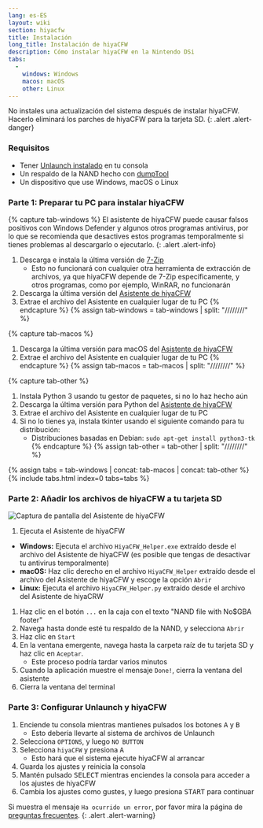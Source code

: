 ```yaml
---
lang: es-ES
layout: wiki
section: hiyacfw
title: Instalación
long_title: Instalación de hiyaCFW
description: Cómo instalar hiyaCFW en la Nintendo DSi
tabs:
  - 
    windows: Windows
    macos: macOS
    other: Linux
---
```


No instales una actualización del sistema después de instalar hiyaCFW. Hacerlo eliminará los parches de hiyaCFW para la tarjeta SD.
{: .alert .alert-danger}

### Requisitos
- Tener [Unlaunch instalado](https://dsi.cfw.guide/installing-unlaunch) en tu consola
- Un respaldo de la NAND hecho con [dumpTool](https://dsi.cfw.guide/dumping-nand)
- Un dispositivo que use Windows, macOS o Linux

### Parte 1: Preparar tu PC para instalar hiyaCFW
{% capture tab-windows %}
El asistente de hiyaCFW puede causar falsos positivos con Windows Defender y algunos otros programas antivirus, por lo que se recomienda que desactives estos programas temporalmente si tienes problemas al descargarlo o ejecutarlo.
{: .alert .alert-info}

1. Descarga e instala la última versión de [7-Zip](https://www.7-zip.org/download.html)
   - Esto no funcionará con cualquier otra herramienta de extracción de archivos, ya que hiyaCFW depende de 7-Zip específicamente, y otros programas, como por ejemplo, WinRAR, no funcionarán
1. Descarga la última versión del [Asistente de hiyaCFW](https://github.com/mondul/HiyaCFW-Helper/releases)
1. Extrae el archivo del Asistente en cualquier lugar de tu PC
{% endcapture %}
{% assign tab-windows = tab-windows | split: "////////" %}

{% capture tab-macos %}
1. Descarga la última versión para macOS del [Asistente de hiyaCFW](https://github.com/mondul/HiyaCFW-Helper/releases)
1. Extrae el archivo del Asistente en cualquier lugar de tu PC
{% endcapture %}
{% assign tab-macos = tab-macos | split: "////////" %}

{% capture tab-other %}
1. Instala Python 3 usando tu gestor de paquetes, si no lo haz hecho aún
1. Descarga la última versión para Python del [Asistente de hiyaCFW](https://github.com/mondul/HiyaCFW-Helper/releases)
1. Extrae el archivo del Asistente en cualquier lugar de tu PC
1. Si no lo tienes ya, instala tkinter usando el siguiente comando para tu distribución:
   - Distribuciones basadas en Debian: `sudo apt-get install python3-tk`
{% endcapture %}
{% assign tab-other = tab-other | split: "////////" %}

{% assign tabs = tab-windows | concat: tab-macos | concat: tab-other %}
{% include tabs.html index=0 tabs=tabs %}

### Parte 2: Añadir los archivos de hiyaCFW a tu tarjeta SD
![Captura de pantalla del Asistente de hiyaCFW](https://image.ibb.co/hhzKRL/Screen-Shot-2018-10-18-at-16-30-18.png)

1. Ejecuta el Asistente de hiyaCFW
  - **Windows:** Ejecuta el archivo `HiyaCFW_Helper.exe` extraído desde el archivo del Asistente de hiyaCFW (es posible que tengas de desactivar tu antivirus temporalmente)
  - **macOS:** Haz clic derecho en el archivo `HiyaCFW_Helper` extraído desde el archivo del Asistente de hiyaCFW y escoge la opción `Abrir`
  - **Linux:** Ejecuta el archivo `HiyaCFW_Helper.py` extraído desde el archivo del Asistente de hiyaCRW
1. Haz clic en el botón `...` en la caja con el texto "NAND file with No$GBA footer"
1. Navega hasta donde esté tu respaldo de la NAND, y selecciona `Abrir`
1. Haz clic en `Start`
1. En la ventana emergente, navega hasta la carpeta raíz de tu tarjeta SD y haz clic en `Aceptar`.
   - Este proceso podría tardar varios minutos
1. Cuando la aplicación muestre el mensaje `Done!`, cierra la ventana del asistente
1. Cierra la ventana del terminal

### Parte 3: Configurar Unlaunch y hiyaCFW
1. Enciende tu consola mientras mantienes pulsados los botones <kbd class="face">A</kbd> y <kbd class="face">B</kbd>
   - Esto debería llevarte al sistema de archivos de Unlaunch
1. Selecciona `OPTIONS`, y luego `NO BUTTON`
1. Selecciona `hiyaCFW` y presiona <kbd class="face">A</kbd>
   - Esto hará que el sistema ejecute hiyaCFW al arrancar
1. Guarda los ajustes y reinicia la consola
1. Mantén pulsado <kbd>SELECT</kbd> mientras enciendes la consola para acceder a los ajustes de hiyaCFW
1. Cambia los ajustes como gustes, y luego presiona <kbd>START</kbd> para continuar

Si muestra el mensaje `Ha ocurrido un error`, por favor mira la página de [preguntas frecuentes](faq?faq=why-do-i-get-an-error-has-occurred-message-when-booting-hiyacfw).
{: .alert .alert-warning}
